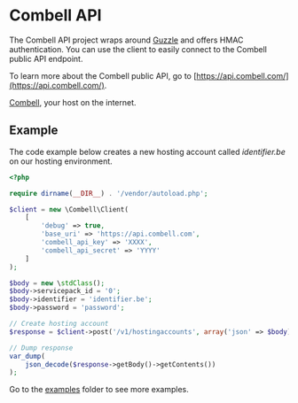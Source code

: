 # Combell API

The Combell API project wraps around [Guzzle](http://docs.guzzlephp.org/en/latest/) and offers HMAC authentication. You can use the client to easily connect to the Combell public API endpoint.

To learn more about the Combell public API, go to [https://api.combell.com/](https://api.combell.com/).

[Combell](https://combell.com), your host on the internet.

## Example

The code example below creates a new hosting account called *identifier.be* on our hosting environment.

```php
<?php

require dirname(__DIR__) . '/vendor/autoload.php';

$client = new \Combell\Client(
    [
        'debug' => true,
        'base_uri' => 'https://api.combell.com',
        'combell_api_key' => 'XXXX',
        'combell_api_secret' => 'YYYY'
    ]
);

$body = new \stdClass();
$body->servicepack_id = '0';
$body->identifier = 'identifier.be';
$body->password = 'password';

// Create hosting account
$response = $client->post('/v1/hostingaccounts', array('json' => $body));

// Dump response
var_dump(
    json_decode($response->getBody()->getContents())
);
```

Go to the [examples](examples) folder to see more examples.